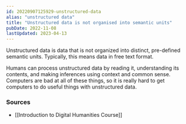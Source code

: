 ```yaml
---
id: 20220907125929-unstructured-data
alias: "unstructured data"
title: "Unstructured data is not organised into semantic units"
pubDate: 2022-11-08
lastUpdated: 2023-04-13
---
```


Unstructured data is data that is not organized into distinct, pre-defined semantic units. Typically, this means data in free text format.

Humans can process unstructured data by reading it, understanding its contents, and making inferences using context and common sense. Computers are bad at all of these things, so it is really hard to get computers to do useful things with unstructured data.

### Sources

- [[Introduction to Digital Humanities Course]]
